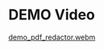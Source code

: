 # DEMO Video
[demo_pdf_redactor.webm](https://github.com/powershimba/jigo_project_redact_words_from_pdf/assets/99706343/7e0bea6c-6f9f-43cd-a7e8-3b158a14ec4c)
